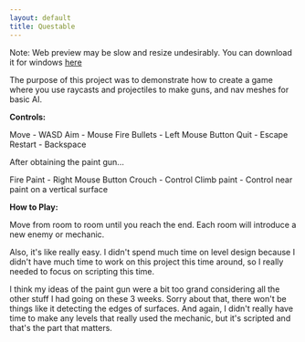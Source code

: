 ```yaml
---
layout: default
title: Questable
---
```

Note: Web preview may be slow and resize undesirably. You can download it for windows [here](/assets/scripting/Questable/win.zip)

The purpose of this project was to demonstrate how to create a game where you use raycasts and projectiles to make guns, and nav meshes for basic AI. 

**Controls:**

Move - WASD
Aim - Mouse
Fire Bullets - Left Mouse Button
Quit - Escape
Restart - Backspace

After obtaining the paint gun...

Fire Paint - Right Mouse Button
Crouch - Control
Climb paint - Control near paint on a vertical surface

**How to Play:**

Move from room to room until you reach the end. Each room will introduce a new enemy or mechanic. 

Also, it's like really easy. I didn't spend much time on level design because I didn't have much time to work on this project this time around, so I really needed to focus on scripting this time. 

I think my ideas of the paint gun were a bit too grand considering all the other stuff I had going on these 3 weeks. Sorry about that, there won't be things like it detecting the edges of surfaces. And again, I didn't really have time to make any levels that really used the mechanic, but it's scripted and that's the part that matters. 
